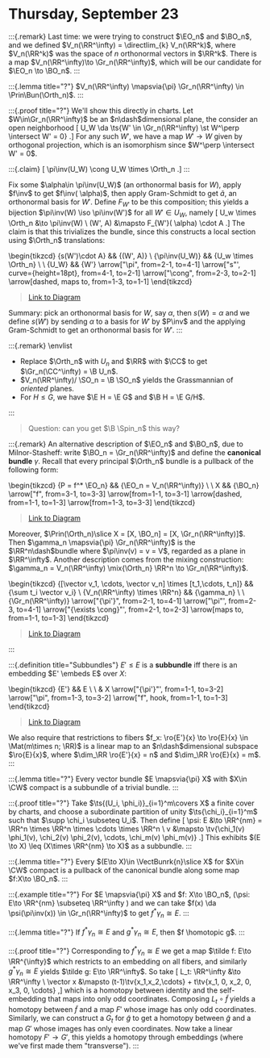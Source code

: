 # Thursday, September 23

:::{.remark}
Last time: we were trying to construct $\EO_n$ and $\BO_n$, and we defined $V_n(\RR^\infty) = \directlim_{k} V_n(\RR^k)$, where $V_n(\RR^k)$ was the space of $n$ orthonormal vectors in $\RR^k$.
There is a map $V_n(\RR^\infty)\to \Gr_n(\RR^\infty)$, which will be our candidate for $\EO_n \to \BO_n$.
:::

:::{.lemma title="?"}
$V_n(\RR^\infty) \mapsvia{\pi}  \Gr_n(\RR^\infty) \in \Prin\Bun(\Orth_n)$.
:::

:::{.proof title="?"}
We'll show this directly in charts.
Let $W\in\Gr_n(\RR^\infty)$ be an $n\dash$dimensional plane, the consider an open neighborhood 
\[
U_W \da \ts{W' \in \Gr_n(\RR^\infty) \st W^\perp \intersect W' = 0}
.\]
For any such $W'$, we have a map $W'\to W$ given by orthogonal projection, which is an isomorphism since $W^\perp \intersect W' = 0$.


:::{.claim}
\[
\pi\inv(U_W) \cong U_W \times \Orth_n
.\]
:::

Fix some $\alpha\in \pi\inv(U_W)$ (an orthonormal basis for $W$), apply $f\inv$ to get $f\inv( \alpha)$, then apply Gram-Schmidt to get $\tilde a$, an orthonormal basis for $W'$.
Define $F_{W'}$ to be this composition;
this yields a bijection $\pi\inv(W) \iso \pi\inv(W')$ for all $W'\in U_W$, namely
\[
U_w \times \Orth_n &\to \pi\inv(W) \\
(W', A) &\mapsto F_{W'}( \alpha) \cdot A
.\]
The claim is that this trivializes the bundle, since this constructs a local section using $\Orth_n$ translations:

\begin{tikzcd}
	{s(W')\cdot A} && {(W', A)} \\
	{\pi\inv(U_W)} && {U_w \times \Orth_n} \\
	\\
	{U_W} && {W'}
	\arrow["\pi", from=2-1, to=4-1]
	\arrow["s"', curve={height=18pt}, from=4-1, to=2-1]
	\arrow["\cong", from=2-3, to=2-1]
	\arrow[dashed, maps to, from=1-3, to=1-1]
\end{tikzcd}

> [Link to Diagram](https://q.uiver.app/?q=WzAsNixbMCwxLCJcXHBpXFxpbnYoVV9XKSJdLFsyLDEsIlVfdyBcXHRpbWVzIFxcT3J0aF9uIl0sWzIsMCwiKFcnLCBBKSJdLFswLDAsInMoVycpXFxjZG90IEEiXSxbMCwzLCJVX1ciXSxbMiwzLCJXJyJdLFswLDQsIlxccGkiXSxbNCwwLCJzIiwyLHsiY3VydmUiOjN9XSxbMSwwLCJcXGNvbmciXSxbMiwzLCIiLDAseyJzdHlsZSI6eyJ0YWlsIjp7Im5hbWUiOiJtYXBzIHRvIn0sImJvZHkiOnsibmFtZSI6ImRhc2hlZCJ9fX1dXQ==)

Summary: pick an orthonormal basis for $W$, say $\alpha$, then $s(W) = \alpha$ and we define $s(W')$ by sending $\alpha$ to a basis for $W'$ by $P\inv$ and the applying Gram-Schmidt to get an orthonormal basis for $W'$.
:::

:::{.remark}
\envlist

- Replace $\Orth_n$ with $U_n$ and $\RR$ with $\CC$ to get $\Gr_n(\CC^\infty) = \B U_n$.
- $V_n(\RR^\infty)/ \SO_n = \B \SO_n$ yields the Grassmannian of *oriented* planes.
- For $H\leq G$, we have $\E H = \E G$ and $\B H = \E G/H$.

:::

> Question: can you get $\B \Spin_n$ this way?

:::{.remark}
An alternative description of $\EO_n$ and $\BO_n$, due to Milnor-Stasheff: write $\BO_n = \Gr_n(\RR^\infty)$ and define the **canonical bundle** $\gamma$.
Recall that every principal $\Orth_n$ bundle is a pullback of the following form:

\begin{tikzcd}
	{P = f^* \EO_n} && {\EO_n = V_n(\RR^\infty)} \\
	\\
	X && {\BO_n}
	\arrow["f", from=3-1, to=3-3]
	\arrow[from=1-1, to=3-1]
	\arrow[dashed, from=1-1, to=1-3]
	\arrow[from=1-3, to=3-3]
\end{tikzcd}

> [Link to Diagram](https://q.uiver.app/?q=WzAsNCxbMCwwLCJQID0gZl4qIFxcRU9fbiJdLFswLDIsIlgiXSxbMiwwLCJcXEVPX24gPSBWX24oXFxSUl5cXGluZnR5KSJdLFsyLDIsIlxcQk9fbiJdLFsxLDMsImYiXSxbMCwxXSxbMCwyLCIiLDIseyJzdHlsZSI6eyJib2R5Ijp7Im5hbWUiOiJkYXNoZWQifX19XSxbMiwzXV0=)

Moreover, $\Prin(\Orth_n)\slice X = [X, \BO_n] = [X, \Gr_n(\RR^\infty)]$.
Then $\gamma_n \mapsvia{\pi} \Gr_n(\RR^\infty)$ is the $\RR^n\dash$bundle where $\pi\inv(v) = v = V$, regarded as a plane in $\RR^\infty$.
Another description comes from the mixing construction: $\gamma_n = V_n(\RR^\infty) \mix{\Orth_n} \RR^n \to \Gr_n(\RR^\infty)$.

\begin{tikzcd}
	{[\vector v_1, \cdots, \vector v_n] \times [t_1,\cdots, t_n]} && {\sum t_i \vector v_i} \\
	{V_n(\RR^\infty) \times \RR^n} && {\gamma_n} \\
	\\
	{\Gr_n(\RR^\infty)}
	\arrow["{\pi'}", from=2-1, to=4-1]
	\arrow["\pi"', from=2-3, to=4-1]
	\arrow["{\exists \cong}"', from=2-1, to=2-3]
	\arrow[maps to, from=1-1, to=1-3]
\end{tikzcd}

> [Link to Diagram](https://q.uiver.app/?q=WzAsNSxbMCwxLCJWX24oXFxSUl5cXGluZnR5KSBcXHRpbWVzIFxcUlJebiJdLFsyLDEsIlxcZ2FtbWFfbiJdLFswLDAsIltcXHZlY3RvciB2XzEsIFxcY2RvdHMsIFxcdmVjdG9yIHZfbl0gXFx0aW1lcyBbdF8xLFxcY2RvdHMsIHRfbl0iXSxbMiwwLCJcXHN1bSB0X2kgXFx2ZWN0b3Igdl9pIl0sWzAsMywiXFxHcl9uKFxcUlJeXFxpbmZ0eSkiXSxbMCw0LCJcXHBpJyJdLFsxLDQsIlxccGkiLDJdLFswLDEsIlxcZXhpc3RzIFxcY29uZyIsMl0sWzIsMywiIiwyLHsic3R5bGUiOnsidGFpbCI6eyJuYW1lIjoibWFwcyB0byJ9fX1dXQ==)

:::

:::{.definition title="Subbundles"}
$E' \leq E$ is a **subbundle** iff there is an embedding $E' \embeds E$ over $X$:

\begin{tikzcd}
	{E'} && E \\
	\\
	& X
	\arrow["{\pi'}"', from=1-1, to=3-2]
	\arrow["\pi", from=1-3, to=3-2]
	\arrow["f", hook, from=1-1, to=1-3]
\end{tikzcd}

> [Link to Diagram](https://q.uiver.app/?q=WzAsMyxbMCwwLCJFJyJdLFsyLDAsIkUiXSxbMSwyLCJYIl0sWzAsMiwiXFxwaSciLDJdLFsxLDIsIlxccGkiXSxbMCwxLCJmIiwwLHsic3R5bGUiOnsidGFpbCI6eyJuYW1lIjoiaG9vayIsInNpZGUiOiJ0b3AifX19XV0=)

We also require that restrictions to fibers $f_x: \ro{E'}{x} \to \ro{E}{x} \in \Mat(m\times n; \RR)$ is a linear map to an $n\dash$dimensional subspace $\ro{E}{x}$, where $\dim_\RR \ro{E'}{x} = n$ and $\dim_\RR \ro{E}{x} = m$.
:::

:::{.lemma title="?"}
Every vector bundle $E \mapsvia{\pi} X$ with $X\in \CW$ compact is a subbundle of a trivial bundle.
:::

:::{.proof title="?"}
Take $\ts{(U_i, \phi_i)}_{i=1}^m\covers X$ a finite cover by charts, and choose a subordinate partition of unity $\ts{\chi_i}_{i=1}^m$ such that $\supp \chi_i \subseteq U_i$.
Then define
\[
\psi: E &\to \RR^{nm} =
\RR^n \times \RR^n \times \cdots \times \RR^n
\\
v &\mapsto \tv{\chi_1(v) \phi_1(v),  \chi_2(v) \phi_2(v), \cdots, \chi_m(v) \phi_m(v)} 
.\]
This exhibits $(E \to X) \leq (X\times \RR^{nm} \to X)$ as a subbundle.
:::

:::{.lemma title="?"}
Every $(E\to X)\in \VectBunrk{n}\slice X$ for $X\in \CW$ compact is a pullback of the canonical bundle along some map $f:X\to \BO_n$.
:::

:::{.example title="?"}
For $E \mapsvia{\pi} X$ and $f: X\to \BO_n$, \(\psi: E\to \RR^{nm} \subseteq \RR^\infty \) and we can take $f(x) \da \psi(\pi\inv(x)) \in \Gr_n(\RR^\infty)$ to get $f^* \gamma_n \cong E$.
:::

:::{.lemma title="?"}
If $f^* \gamma_n \cong E$ and $g^* \gamma_n \cong E$, then $f \homotopic g$.
:::

:::{.proof title="?"}
Corresponding to $f^* \gamma_n \cong E$ we get a map $\tilde f: E\to \RR^{\infty}$ which restricts to an embedding on all fibers, and similarly $g^*\gamma_n \cong E$ yields $\tilde g: E\to \RR^\infty$.
So take
\[
L_t: \RR^\infty &\to \RR^\infty \\
\vector x &\mapsto (t-1)\tv{x_1,x_2,\cdots} + t\tv{x_1, 0, x_2, 0, x_3, 0, \cdots}
,\]
which is a homotopy between identity and the self-embedding that maps into only odd coordinates.
Composing $L_t \circ \tilde f$ yields a homotopy between $\tilde f$ and a map $F'$ whose image has only odd coordinates.
Similarly, we can construct a $G_t$ for $\tilde g$ to get a homotopy between $\tilde g$ and a map $G'$ whose images has only even coordinates.
Now take a linear homotopy $F'\to G'$, this yields a homotopy through embeddings (where we've first made them "transverse").
:::

